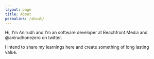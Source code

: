 ```yaml
---
layout: page
title: About
permalink: /about/
---
```


Hi, I'm Anirudh and I'm an software developer at Beachfront Media and @anirudhonezero on twitter. 

I intend to share my learnings here and create something of long lasting value.